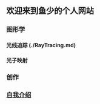 ## 欢迎来到鱼少的个人网站

### 图形学 

#### 光线追踪 (./RayTracing.md)
#### 光子映射

### 创作

### [自我介绍](./selfintro.md)

